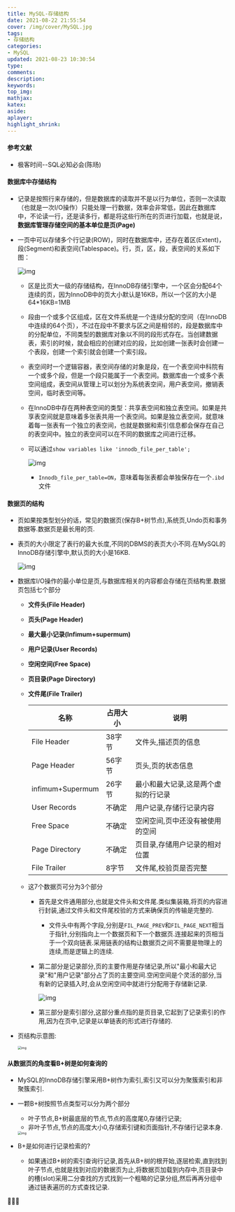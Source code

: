 ```yaml
---
title: MySQL-存储结构
date: 2021-08-22 21:55:54
cover: /img/cover/MySQL.jpg
tags:
- 存储结构
categories:
- MySQL
updated: 2021-08-23 10:30:54
type:
comments:
description:
keywords:
top_img:
mathjax:
katex:
aside:
aplayer:
highlight_shrink:
---
```


#### 参考文献

* 极客时间--SQL必知必会(陈旸)

#### 数据库中存储结构

* 记录是按照行来存储的，但是数据库的读取并不是以行为单位，否则一次读取（也就是一次I/O操作）只能处理一行数据，效率会非常低，因此在数据库中，不论读一行，还是读多行，都是将这些行所在的页进行加载，也就是说，**数据库管理存储空间的基本单位是页(Page)**

* 一页中可以存储多个行记录(ROW)，同时在数据库中，还存在着区(Extent)，段(Segment)和表空间(Tablespace)。行，页，区，段，表空间的关系如下图：

  ![img](https://www.chenjunlin.vip/img/mysql/%E8%A1%8C,%E9%A1%B5,%E5%8C%BA,%E6%AE%B5,%E8%A1%A8%E7%A9%BA%E9%97%B4%E5%85%B3%E7%B3%BB.png)

  * 区是比页大一级的存储结构，在InnoDB存储引擎中，一个区会分配64个连续的页，因为InnoDB中的页大小默认是16KB，所以一个区的大小是64*16KB=1MB

  * 段由一个或多个区组成，区在文件系统是一个连续分配的空间（在InnoDB中连续的64个页），不过在段中不要求与区之间是相邻的，段是数据库中的分配单位，不同类型的数据库对象以不同的段形式存在。当创建数据表，索引的时候，就会相应的创建对应的段，比如创建一张表时会创建一个表段，创建一个索引就会创建一个索引段。

  * 表空间时一个逻辑容器，表空间存储的对象是段，在一个表空间中科院有一个或多个段，但是一个段只能属于一个表空间。数据库由一个或多个表空间组成，表空间从管理上可以划分为系统表空间，用户表空间，撤销表空间，临时表空间等。

  * 在InnoDB中存在两种表空间的类型：共享表空间和独立表空间。如果是共享表空间就是意味着多张表共用一个表空间。如果是独立表空间，就意味着每一张表有一个独立的表空间，也就是数据和索引信息都会保存在自己的表空间中。独立的表空间可以在不同的数据库之间进行迁移。

  * 可以通过`show variables like 'innodb_file_per_table';`

    ![img](https://www.chenjunlin.vip/img/mysql/innodb_file_per_table.png)

    * `Innodb_file_per_table=ON`，意味着每张表都会单独保存在一个`.ibd`文件

#### 数据页的结构

* 页如果按类型划分的话，常见的数据页(保存B+树节点),系统页,Undo页和事务数据等.数据页是最长用的页.

* 表页的大小限定了表行的最大长度,不同的DBMS的表页大小不同.在MySQL的InnoDB存储引擎中,默认页的大小是16KB.

  ![img](https://www.chenjunlin.vip/img/mysql/innodb_page_size.png)

* 数据库I/O操作的最小单位是页,与数据库相关的内容都会存储在页结构里.数据页包括七个部分
  * **文件头(File Header)**
  
  * **页头(Page Header)**
  
  * **最大最小记录(Infimum+supermum)**
  
  * **用户记录(User Records)**
  
  * **空闲空间(Free Space)**
  
  * **页目录(Page Directory)**
  
  * **文件尾(File Trailer)**
  
    | 名称             | 占用大小 | 说明                                |
    | ---------------- | -------- | ----------------------------------- |
    | File Header      | 38字节   | 文件头,描述页的信息                 |
    | Page Header      | 56字节   | 页头,页的状态信息                   |
    | infimum+Supermum | 26字节   | 最小和最大记录,这是两个虚拟的行记录 |
    | User Records     | 不确定   | 用户记录,存储行记录内容             |
    | Free Space       | 不确定   | 空闲空间,页中还没有被使用的空间     |
    | Page Directory   | 不确定   | 页目录,存储用户记录的相对位置       |
    | File Trailer     | 8字节    | 文件尾,校验页是否完整               |
  
  * 这7个数据页可分为3个部分
  
    * 首先是文件通用部分,也就是文件头和文件尾.类似集装箱,将页的内容进行封装,通过文件头和文件尾校验的方式来确保页的传输是完整的.
  
      * 文件头中有两个字段,分别是`FIL_PAGE_PREV`和`FIL_PAGE_NEXT`相当于指针,分别指向上一个数据页和下一个数据页.连接起来的页相当于一个双向链表.采用链表的结构让数据页之间不需要是物理上的连续,而是逻辑上的连续.
  
    * 第二部分是记录部分,页的主要作用是存储记录,所以"最小和最大记录"和"用户记录"部分占了页的主要空间.空闲空间是个灵活的部分,当有新的记录插入时,会从空闲空间中就进行分配用于存储新记录.
  
      ![img](https://www.chenjunlin.vip/img/mysql/%E8%AE%B0%E5%BD%95%E9%83%A8%E5%88%86.png)
  
    * 第三部分是索引部分,这部分重点指的是页目录,它起到了记录索引的作用,因为在页中,记录是以单链表的形式进行存储的.
  
* 页结构示意图:

  <img src="https://www.chenjunlin.vip/img/mysql/%E9%A1%B5%E7%BB%93%E6%9E%84%E7%A4%BA%E6%84%8F%E5%9B%BE.png" alt="img" style="zoom:50%;" />

#### 从数据页的角度看B+树是如何查询的

* MySQL的InnoDB存储引擎采用B+树作为索引,索引又可以分为聚簇索引和非聚簇索引.

* 一颗B+树按照节点类型可以分为两个部分

  * 叶子节点,B+树最底层的节点,节点的高度尾0,存储行记录;
  * 非叶子节点,节点的高度大小0,存储索引键和页面指针,不存储行记录本身.

  <img src="https://www.chenjunlin.vip/img/mysql/B+%E6%A0%91%E7%A4%BA%E6%84%8F%E5%9B%BE.png" alt="img" style="zoom:50%;" />

* B+是如何进行记录检索的?

  * 如果通过B+树的索引查询行记录,首先从B+树的根开始,逐层检索,直到找到叶子节点,也就是找到对应的数据页为止,将数据页加载到内存中,页目录中的槽(slot)采用二分查找的方式找到一个粗略的记录分组,然后再再分组中通过链表遍历的方式查找记录.


